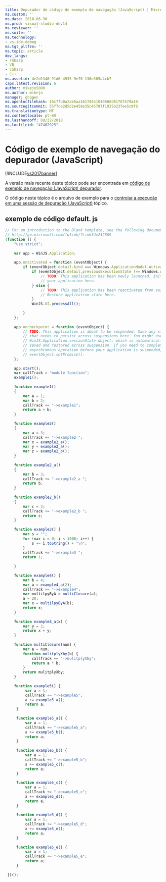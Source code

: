 ```yaml
---
title: Depurador de código de exemplo de navegação (JavaScript) | Microsoft Docs
ms.custom: ''
ms.date: 2018-06-30
ms.prod: visual-studio-dev14
ms.reviewer: ''
ms.suite: ''
ms.technology:
- vs-ide-debug
ms.tgt_pltfrm: ''
ms.topic: article
dev_langs:
- FSharp
- VB
- CSharp
- C++
ms.assetid: 4e2d1346-91d6-4935-9e70-130e369a4cb7
caps.latest.revision: 6
author: mikejo5000
ms.author: mikejo
manager: ghogen
ms.openlocfilehash: 10c7fb0a2ae5aa16174541010568d81787479a10
ms.sourcegitcommit: 55f7ce2d5d2e458e35c45787f1935b237ee5c9f8
ms.translationtype: MT
ms.contentlocale: pt-BR
ms.lasthandoff: 08/22/2018
ms.locfileid: "47462925"
---
```

# <a name="debugger-navigation-sample-code-javascript"></a>Código de exemplo de navegação do depurador (JavaScript)
[!INCLUDE[vs2017banner](../includes/vs2017banner.md)]

A versão mais recente deste tópico pode ser encontrada em [código de exemplo de navegação (JavaScript) depurador](https://docs.microsoft.com/visualstudio/debugger/debugger-navigation-sample-code-javascript).  
  
O código neste tópico é o arquivo de exemplo para o [controlar a execução em uma sessão de depuração (JavaScript)](../debugger/control-execution-of-a-store-app-in-a-visual-studio-debug-session-for-windows-store-apps-javascript.md) tópico.  
  
## <a name="defaultjs-sample-code"></a>exemplo de código default. js  
  
```javascript  
// For an introduction to the Blank template, see the following documentation:  
// http://go.microsoft.com/fwlink/?LinkId=232509  
(function () {  
    "use strict";  
  
    var app = WinJS.Application;  
  
    app.onactivated = function (eventObject) {  
        if (eventObject.detail.kind === Windows.ApplicationModel.Activation.ActivationKind.launch) {  
            if (eventObject.detail.previousExecutionState !== Windows.ApplicationModel.Activation.ApplicationExecutionState.terminated) {  
                // TODO: This application has been newly launched. Initialize   
                // your application here.  
            } else {  
                // TODO: This application has been reactivated from suspension.   
                // Restore application state here.  
            }  
            WinJS.UI.processAll();  
  
        }  
    };  
  
    app.oncheckpoint = function (eventObject) {  
        // TODO: This application is about to be suspended. Save any state  
        // that needs to persist across suspensions here. You might use the   
        // WinJS.Application.sessionState object, which is automatically  
        // saved and restored across suspension. If you need to complete an  
        // asynchronous operation before your application is suspended, call  
        // eventObject.setPromise().   
    };  
  
    app.start();  
    var callTrack = "module function";  
    example1();  
  
    function example1()  
    {  
        var a = 1;  
        var b = 2;  
        callTrack += "->example1";  
        return a + b;  
    }  
  
    function example2()  
    {  
        var a = 3;  
        callTrack += "->example2 ";  
        var x = example2_a();  
        var y = example2_a();  
        var z = example2_b();  
    }  
  
    function example2_a()  
    {  
        var b = 3;  
        callTrack += "->example2_a ";  
        return b;  
    }  
  
    function example2_b()  
    {  
        var c = 3;  
        callTrack += "->example2_b ";  
        return c;  
    }  
  
    function example3() {  
        var s = "";  
        for (var i = 0; i < 1000; i++) {  
            s += i.toString() + "\n";  
        }  
        callTrack += "->example3 ";  
        return 1;  
  
    }  
  
    function example4() {  
        var b = 4;  
        var a = example4_a(2);  
        callTrack += "->example4";  
        var multilpyByA = multiClosure(a);  
        a = 20;  
        var x = multilpyByA(b);  
        return x;  
    }  
  
    function example4_a(x) {  
        var y = 2;  
        return x + y;  
    }  
  
    function multiClosure(num) {  
        var a = num;  
        function mulitplyXby(b) {  
            callTrack += "->mulitplyXby";  
            return a * b;  
        }  
        return mulitplyXby;  
    }  
  
    function example5() {  
         var a = 1;  
         callTrack += "->example5";  
         a += example5_a();  
         return a;  
     }  
  
     function example5_a() {  
         var a = 1;  
         callTrack += "->example5_a";  
         a += example5_b();  
         return a;  
     }  
  
     function example5_b() {  
         var a = 1;  
         callTrack += "->example5_b";  
         a += example5_c();  
         return a;  
     }  
  
     function example5_c() {  
         var a = 1;  
         callTrack += "->example5_c";  
         a += example5_d();  
         return a;  
     }  
  
     function example5_d() {  
         var a = 1;  
         callTrack += "->example5_d";  
         a += example5_e();  
         return a;  
     }  
  
     function example5_e() {  
         var a = 1;  
         callTrack += "->example5_e";  
         return a;  
     }  
  
 })();  
  
```




